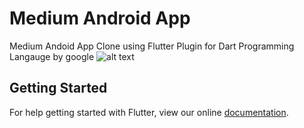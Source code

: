 # Medium Android App

Medium Andoid App Clone using Flutter Plugin for Dart Programming Langauge by google
![alt text]("lib/screenshots/video.gif" "Description goes here")

## Getting Started

For help getting started with Flutter, view our online
[documentation](https://flutter.io/).
